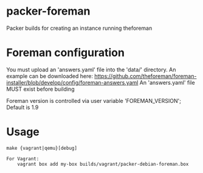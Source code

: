 # packer-foreman
Packer builds for creating an instance running theforeman

# Foreman configuration
You must upload an 'answers.yaml' file into the 'data/' directory.
An example can be downloaded here: https://github.com/theforeman/foreman-installer/blob/develop/config/foreman-answers.yaml
An 'answers.yaml' file MUST exist before building 

Foreman version is controlled via user variable 'FOREMAN_VERSION'; Default is 1.9

# Usage
    make {vagrant|qemu}[debug]

    For Vagrant:
        vagrant box add my-box builds/vagrant/packer-debian-foreman.box
